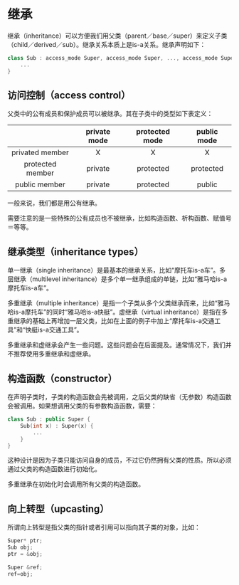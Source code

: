 # 继承

继承（inheritance）可以方便我们用父类（parent／base／super）来定义子类（child／derived／sub）。继承关系本质上是is-a关系。继承声明如下：

```cpp
class Sub : access_mode Super, access_mode Super, ..., access_mode Super {
	...
}
```

## 访问控制（access control）

父类中的公有成员和保护成员可以被继承。其在子类中的类型如下表定义：

|                  | private mode | protected mode | public mode |
|:----------------:|:------------:|:--------------:|:-----------:|
|  privated member |       X      |        X       |      X      |
| protected member |    private   |    protected   |  protected  |
|   public member  |    private   |    protected   |    public   |


一般来说，我们都是用公有继承。

需要注意的是一些特殊的公有成员也不被继承，比如构造函数、析构函数、赋值号＝等等。

## 继承类型（inheritance types）

单一继承（single inheritance）是最基本的继承关系，比如“摩托车is-a车”。多层继承（multilevel inheritance）是多个单一继承组成的单链，比如“雅马哈is-a摩托车is-a车”。

多重继承（multiple inheritance）是指一个子类从多个父类继承而来，比如“雅马哈is-a摩托车”的同时“雅马哈is-a快艇”。虚继承（virtual inheritance）是指在多重继承的基础上再增加一层父类，比如在上面的例子中加上“摩托车is-a交通工具”和“快艇is-a交通工具”。

多重继承和虚继承会产生一些问题。这些问题会在后面提及。通常情况下，我们并不推荐使用多重继承和虚继承。

## 构造函数（constructor）

在声明子类时，子类的构造函数会先被调用，之后父类的缺省（无参数）构造函数会被调用。如果想调用父类的有参数构造函数，需要：

```cpp
class Sub : public Super {
	Sub(int x) : Super(x) {
		...
	}
}
```

这种设计是因为子类只能访问自身的成员，不过它仍然拥有父类的性质。所以必须通过父类的构造函数进行初始化。

多重继承在初始化时会调用所有父类的构造函数。

## 向上转型（upcasting）

所谓向上转型是指父类的指针或者引用可以指向其子类的对象，比如：

```cpp
Super* ptr;
Sub obj;
ptr = &obj;
 
Super &ref;
ref=obj;
```
